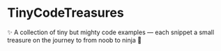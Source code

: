 # TinyCodeTreasures
✨ A collection of tiny but mighty code examples — each snippet a small treasure on the journey to from noob to ninja 🚀
